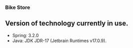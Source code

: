 ### Bike Store
## Version of technology currently in use.
* Spring: 3.2.0
* Java: JDK JDR-17 (Jetbrain Runtimes v17.0.9).
 
